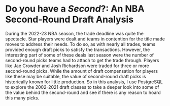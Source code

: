 # Do you have a _Second_?: An NBA Second-Round Draft Analysis

During the 2022-23 NBA season, the trade deadline was quite the spectacle. Star players were dealt and teams in contention for the title made moves to address their needs. To do so, as with nearly all trades, teams provided enough draft picks to satisfy the transactions. However, the interesting part of some of these deals last season were the number of second-round picks teams had to attach to get the trade through. Players like Jae Crowder and Josh Richardson were traded for three or more second-round picks. While the amount of draft compensation for players like these may be suitable, the value of second-round draft picks is historically known for little production. So in this analysis, I use PostgreSQL to explore the 2002-2021 draft classes to take a deeper look into some of the value behind the second-round and see if there is any reason to hoard this many picks.
